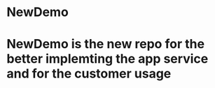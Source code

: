 # NewDemo
# NewDemo is the new repo for the better implemting the app service and for the customer usage
